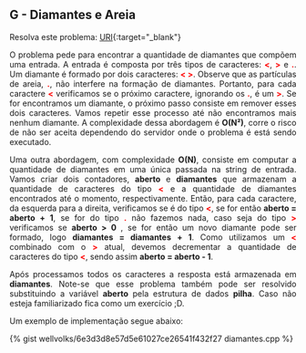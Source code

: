 <div id="diamantes">

</div>

## G - Diamantes e Areia

Resolva este problema:
[URI][uri-1069]{:target="_blank"}

<p align="justify">
O problema pede para encontrar a quantidade de diamantes que compõem uma entrada. A entrada é composta por três tipos de caracteres:  <b><font color="red">&lt;</font></b>, <b><font color="red">&gt;</font></b> e <b><font color="red">.</font></b>. Um diamante é formado por dois caracteres: <b><font color="red">&lt; &gt;</font></b>. Observe que as partículas de areia, <b><font color="red">.</font></b>, não interfere na formação de diamantes. Portanto, para cada caractere <b><font color="red">&lt;</font></b> verificamos se o próximo caractere, ignorando os <b><font color="red">.</font></b>, é um <b><font color="red">&gt;</font></b>. Se for encontramos um diamante, o próximo passo consiste em remover esses dois caracteres. Vamos repetir esse processo até não encontramos mais nenhum diamante. A complexidade dessa abordagem é <b>O(N&sup2;)</b>, corre o risco de não ser aceita dependendo do servidor onde o problema é está sendo executado. 
</p>
<p align="justify">
Uma outra abordagem, com complexidade <b>O(N)</b>, consiste em computar a quantidade de diamantes em uma única passada na string de entrada. Vamos criar dois contadores, <b>aberto</b> e <b>diamantes</b> que armazenam a quantidade de caracteres do tipo <b><font color="red">&lt;</font></b> e a quantidade de diamantes encontrados até o momento, respectivamente. Então, para cada caractere, da esquerda para a direita, verificamos se é do tipo <b><font color="red">&lt;</font></b>, se for então <b>aberto = aberto + 1</b>, se for do tipo <b><font color="red">.</font></b> não fazemos nada, caso seja do tipo <b><font color="red">&gt;</font></b> verificamos se <b>aberto > 0 </b>, se for então um novo diamante pode ser formado, logo <b>diamantes = diamantes + 1</b>. Como utilizamos um <b><font color="red">&lt;</font></b> combinado com o <b><font color="red">&gt;</font></b> atual, devemos decrementar a quantidade de caracteres do tipo <b><font color="red">&lt;</font></b>, sendo assim <b>aberto = aberto - 1</b>.
</p>
<p align="justify">
Após processamos todos os caracteres a resposta está armazenada em <b>diamantes</b>. Note-se que esse problema também pode ser resolvido substituindo a variável <b>aberto</b> pela estrutura de dados <b>pilha</b>. Caso não esteja familiarizado fica como um exercício ;D.


</p>

Um exemplo de implementação segue abaixo:

{% gist wellvolks/6e3d3d8e57d5e61027ce26541f432f27 diamantes.cpp %}


[uri-1069]:		https://www.urionlinejudge.com.br/judge/pt/problems/view/1069
